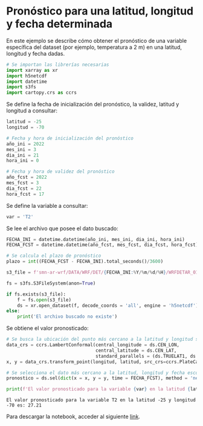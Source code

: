 # Pronóstico para una latitud, longitud y fecha determinada

En este ejemplo se describe cómo obtener el pronóstico de una variable específica del dataset (por ejemplo, temperatura a 2 m) en una latitud, longitud y fecha dadas. 

```python
# Se importan las librerías necesarias
import xarray as xr
import h5netcdf
import datetime
import s3fs
import cartopy.crs as ccrs
```

Se define la fecha de inicialización del pronóstico, la validez, latitud y longitud a consultar:

```python
latitud = -25
longitud = -70

# Fecha y hora de inicialización del pronóstico
año_ini = 2022
mes_ini = 3
dia_ini = 21
hora_ini = 0

# Fecha y hora de validez del pronóstico
año_fcst = 2022
mes_fcst = 3
dia_fcst = 22
hora_fcst = 17   
```

Se define la variable a consultar:

```python
var = 'T2'
```

Se lee el archivo que posee el dato buscado:

```python
FECHA_INI = datetime.datetime(año_ini, mes_ini, dia_ini, hora_ini)
FECHA_FCST = datetime.datetime(año_fcst, mes_fcst, dia_fcst, hora_fcst)

# Se calcula el plazo de pronóstico
plazo = int((FECHA_FCST - FECHA_INI).total_seconds()/3600)

s3_file = f'smn-ar-wrf/DATA/WRF/DET/{FECHA_INI:%Y/%m/%d/%H}/WRFDETAR_01H_{FECHA_INI:%Y%m%d_%H}_{plazo:03d}.nc'

fs = s3fs.S3FileSystem(anon=True)

if fs.exists(s3_file):
    f = fs.open(s3_file)
    ds = xr.open_dataset(f, decode_coords = 'all', engine = 'h5netcdf')
else:
    print('El archivo buscado no existe')

```

Se obtiene el valor pronosticado:

```python
# Se busca la ubicación del punto más cercano a la latitud y longitud solicitada
data_crs = ccrs.LambertConformal(central_longitude = ds.CEN_LON, 
                                 central_latitude = ds.CEN_LAT, 
                                 standard_parallels = (ds.TRUELAT1, ds.TRUELAT2))
x, y = data_crs.transform_point(longitud, latitud, src_crs=ccrs.PlateCarree())

# Se selecciona el dato más cercano a la latitud, longitud y fecha escogida
pronostico = ds.sel(dict(x = x, y = y, time = FECHA_FCST), method = 'nearest')[var]

print(f'El valor pronosticado para la variable {var} en la latitud {latitud} y longitud {longitud} es: {pronostico.values:0.2f}')
```

    El valor pronosticado para la variable T2 en la latitud -25 y longitud -70 es: 27.21


Para descargar la notebook, acceder al siguiente [link](../notebooks/Prono_lat_lon_fecha.ipynb).
